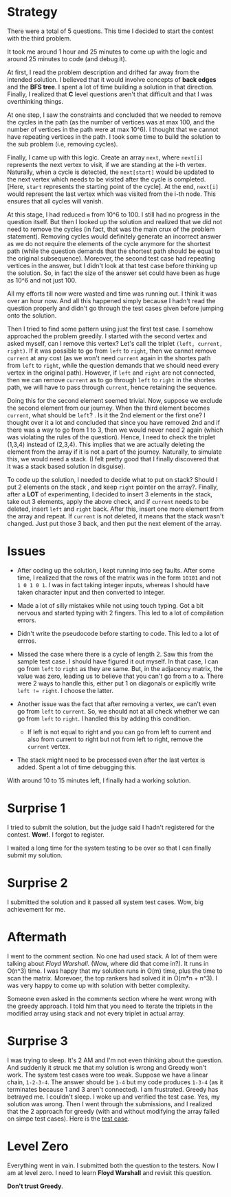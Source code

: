 # Strategy
There were a total of 5 questions. This time I decided to start the contest with the third problem. 

It took me around 1 hour and 25 minutes to come up with the logic and around 25 minutes to code (and debug it). 

At first, I read the problem description and drifted far away from the intended solution. I believed that it would involve concepts of **back edges** and the **BFS tree**. I spent a  lot of time building a solution in that direction. Finally, I realized that **C** level questions aren't that difficult and that I was overthinking things. 

At one step, I saw the constraints and concluded that we needed to remove the cycles in the path (as the number of vertices was at max 100, and the number of vertices in the path were at max 10^6). I thought that we cannot have repeating vertices in the path. I took some time to build the solution to the sub problem (i.e, removing cycles).

Finally, I came up with this logic. Create an array `next`, where `next[i]` represents the next vertex to visit, if we are standing at the i-th vertex. Naturally, when a cycle is detected, the `next[start]` would be updated to the next vertex which needs to be visited after the cycle is completed. [Here, `start` represents the starting point of the cycle]. 
At the end, `next[i]` would represent the last vertex which was visited from the i-th node. This ensures that all cycles will vanish.

At this stage, I had reduced `m` from 10^6 to 100. I still had no progress in the question itself. But then I looked up the solution and realized that we did not need to remove the cycles (in fact, that was the main crux of the problem statement). Removing cycles would definitely generate an incorrect answer as we do not require the elements of the cycle anymore for the shortest path (while the question demands that the shortest path should be equal to the original subsequence). Moreover, the second test case had repeating vertices in the answer, but I didn't look at that test case before thinking up the solution. So, in fact the size of the answer set could have been as huge as 10^6 and not just 100.



All my efforts till now were wasted and time was running out. I think it was over an hour now. And all this happened simply because I hadn't read the question properly and didn't go through the test cases given before jumping onto the solution.



Then I tried to find some pattern using just the first test case. I somehow approached the problem greedily. I started with the second vertex and asked myself, can I remove this vertex? Let's call the triplet `(left, current, right)`. If it was possible to go from `left` to `right`, then we cannot remove `current` at any cost (as we won't need `current` again in the shortes path from `left` to `right`, while the question demands that we should need every vertex in the original path). However, if `left` and `right` are not connected, then we can remove `current` as to go through `left` to `right` in the shortes path, we will have to pass through `current`, hence retaining the sequence.


Doing this for the second element seemed trivial. Now, suppose we exclude the second element from our journey. When the third element becomes `current`, what should be `left`? . Is it the 2nd element or the first one? I thought over it a lot and concluded that since you have removed 2nd and if there was a way to go from 1 to 3, then we would never need 2 again (which was violating the rules of the question). Hence, I need to check the triplet (1,3,4) instead of (2,3,4). This implies that we are actually deleting the element from the array if it is not a part of the journey. Naturally, to simulate this, we would need a stack. (I felt pretty good that I finally discovered that it was a stack based solution in disguise).

To code up the solution, I needed to decide what to put on stack? Should I put 2 elements on the stack , and keep `right` pointer on the array?. Finally, after a **LOT** of experimenting, I decided to insert 3 elements in the stack, take out 3 elements, apply the above check, and if `current` needs to be deleted, insert `left` and `right` back. After this, insert one more element from the array and repeat. If `current` is not deleted, it means that the stack wasn't changed. Just put those 3 back, and then put the next element of the array. 

# Issues
* After coding up the solution, I kept running into seg faults. After some time, I realized that the rows of the matrix was in the form `10101` and not `1 0 1 0 1`. I was in fact taking integer inputs, whereas I should have taken character input and then converted to integer.

* Made a lot of silly mistakes while not using touch typing. Got a bit nervous and started typing with 2 fingers. This led to a lot of compilation errors.

* Didn't write the pseudocode before starting to code. This led to a lot of errros.

* Missed the case where there is a cycle of length 2. Saw this from the sample test case. I should have figured it out myself. In that case, I can go from `left` to `right` as they are same. But, in the adjacency matrix, the value was zero, leading us to believe that you can't go from `a` to `a`. There were 2 ways to handle this, either put 1 on diagonals or explicitly write `left != right`. I choose the latter.

* Another issue was the fact that after removing a vertex, we can't even go from `left` to `current`. So, we should not at all check whether we can go from `left` to `right`. 
I handled this by adding this condition. 
    * If left is not equal to right and you can go from left to current and also from current 
    to right but not from left to right, remove the `current` vertex.

* The stack might need to be processed even after the last vertex is added. Spent a lot of time debugging this.


With around 10 to 15 minutes left, I finally had a working solution.

# Surprise 1
I tried to submit the solution, but the judge said I hadn't registered for the contest. **Wow!**. I forgot to register.


I waited a long time for the system testing to be over so that I can finally submit my solution. 


# Surprise 2
I submitted the solution and it passed all system test cases. Wow, big achievement for me. 


# Aftermath
I went to the comment section. No one had used stack. A lot of them were talking about *Floyd Warshall*. (Wow, where did that come in?). It runs in O(n^3) time. I was happy that my solution runs in O(m) time, plus the time to scan the matrix. Morevoer, the top rankers had solved it in O(m*n + n^3). I was very happy to come up with solution with better complexity.

Someone even asked in the comments section where he went wrong with the greedy approach. I told him that you need to iterate the triplets in the modified array using stack and not every triplet in actual array.

# Surprise 3
I was trying to sleep. It's 2 AM and I'm not even thinking about the question. And suddenly it struck me that my solution is wrong and Greedy won't work. The system test cases were too weak. Suppose we have a linear chain, `1-2-3-4`. The answer should be `1-4` but my code produces `1-3-4` (as it terminates because 1 and 3 aren't connected). I am frustrated. Greedy has betrayed me. I couldn't sleep. I woke up and verified the test case. Yes, my solution was wrong. Then I went through the submissions, and I realized that the 2 approach for greedy (with and without modifying the array failed on simpe test cases). Here is the [test case](https://codeforces.com/blog/entry/69223#comment-536849).


# Level Zero
Everything went in vain. I submitted both the question to the testers. Now I am at level zero. I need to learn **Floyd Warshall** and revisit this question.

**Don't trust Greedy**.










































































